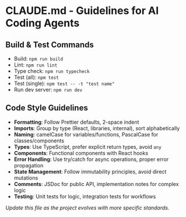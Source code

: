 # CLAUDE.md - Guidelines for AI Coding Agents

## Build & Test Commands
- Build: `npm run build`
- Lint: `npm run lint`
- Type check: `npm run typecheck`
- Test (all): `npm test`
- Test (single): `npm test -- -t "test name"`
- Run dev server: `npm run dev`

## Code Style Guidelines
- **Formatting**: Follow Prettier defaults, 2-space indent
- **Imports**: Group by type (React, libraries, internal), sort alphabetically
- **Naming**: camelCase for variables/functions, PascalCase for classes/components
- **Types**: Use TypeScript, prefer explicit return types, avoid `any`
- **Components**: Functional components with React hooks
- **Error Handling**: Use try/catch for async operations, proper error propagation
- **State Management**: Follow immutability principles, avoid direct mutations
- **Comments**: JSDoc for public API, implementation notes for complex logic
- **Testing**: Unit tests for logic, integration tests for workflows

_Update this file as the project evolves with more specific standards._